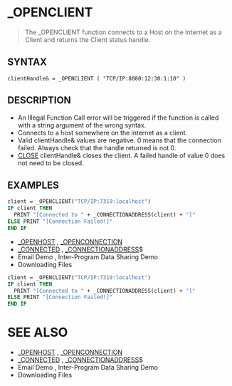 # _OPENCLIENT
> The _OPENCLIENT function connects to a Host on the Internet as a Client and returns the Client status handle.

## SYNTAX
`clientHandle& = _OPENCLIENT ( "TCP/IP:8080:12:30:1:10" )`

## DESCRIPTION
* An Illegal Function Call error will be triggered if the function is called with a string argument of the wrong syntax.
* Connects to a host somewhere on the internet as a client.
* Valid clientHandle& values are negative. 0 means that the connection failed. Always check that the handle returned is not 0.
* [CLOSE](CLOSE.md) clientHandle& closes the client. A failed handle of value 0 does not need to be closed.


## EXAMPLES

```vb
client = _OPENCLIENT("TCP/IP:7319:localhost")
IF client THEN
  PRINT "[Connected to " + _CONNECTIONADDRESS(client) + "]"
ELSE PRINT "[Connection Failed!]"
END IF
```

* [_OPENHOST](_OPENHOST.md) , [_OPENCONNECTION](_OPENCONNECTION.md)
* [_CONNECTED](_CONNECTED.md) , [_CONNECTIONADDRESS](_CONNECTIONADDRESS.md)$
* Email Demo , Inter-Program Data Sharing Demo
* Downloading Files

```vb
client = _OPENCLIENT("TCP/IP:7319:localhost")
IF client THEN
  PRINT "[Connected to " + _CONNECTIONADDRESS(client) + "]"
ELSE PRINT "[Connection Failed!]"
END IF
```



# SEE ALSO
* [_OPENHOST](_OPENHOST.md) , [_OPENCONNECTION](_OPENCONNECTION.md)
* [_CONNECTED](_CONNECTED.md) , [_CONNECTIONADDRESS](_CONNECTIONADDRESS.md)$
* Email Demo , Inter-Program Data Sharing Demo
* Downloading Files


